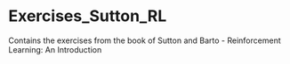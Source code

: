 # Exercises_Sutton_RL
Contains the exercises from the book of Sutton and Barto - Reinforcement Learning: An Introduction
